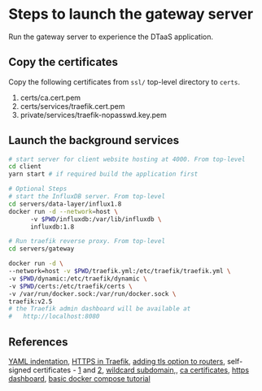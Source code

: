 # Steps to launch the gateway server

Run the gateway server to experience the DTaaS application.

## Copy the certificates

Copy the following certificates from `ssl/` top-level directory to `certs`.

1) certs/ca.cert.pem
1) certs/services/traefik.cert.pem
1) private/services/traefik-nopasswd.key.pem

## Launch the background services

```bash
# start server for client website hosting at 4000. From top-level
cd client
yarn start # if required build the application first

# Optional Steps
# start the InfluxDB server. From top-level
cd servers/data-layer/influx1.8
docker run -d --network=host \                   
      -v $PWD/influxdb:/var/lib/influxdb \
      influxdb:1.8

# Run traefik reverse proxy. From top-level
cd servers/gateway

docker run -d \            
--network=host -v $PWD/traefik.yml:/etc/traefik/traefik.yml \
-v $PWD/dynamic:/etc/traefik/dynamic \
-v $PWD/certs:/etc/traefik/certs \
-v /var/run/docker.sock:/var/run/docker.sock \
traefik:v2.5
# the Traefik admin dashboard will be available at
#   http://localhost:8080

```

## References

[YAML indentation](https://community.traefik.io/t/the-service-myservice-file-does-not-exist/2133), [HTTPS in Traefik](https://doc.traefik.io/traefik/https/overview/), [adding tls option to routers](https://traefik.io/blog/traefik-2-tls-101-23b4fbee81f1/), self-signed certificates - [1](https://kevinquillen.com/setting-traefik-2-local-ssl-certificate) and [2](https://community.traefik.io/t/use-traefik-with-self-signed-certificate/8733), [wildcard subdomain](https://stackoverflow.com/questions/58141564/traefik-v2-get-wildcard-certificate),, [ca certificates](https://community.traefik.io/t/use-traefik-with-self-signed-certificate/8733), [https dashboard](https://dev.to/karvounis/advanced-traefik-configuration-tutorial-tls-dashboard-ping-metrics-authentication-and-more-4doh), [basic docker compose tutorial](https://medium.com/@containeroo/traefik-2-0-docker-a-simple-step-by-step-guide-e0be0c17cfa5)
